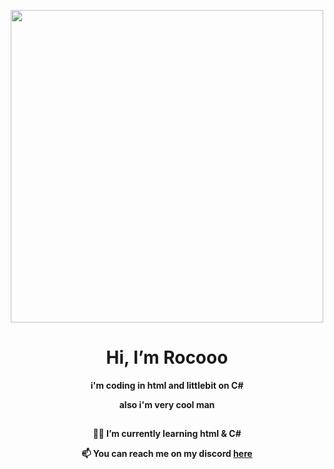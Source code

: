 <p align="center">
  <img src="https://i.imgur.com/xRPueLA.png" height="500"/>
</p>
<h1  align="center">Hi, I’m Rocooo</h1>

<p align="center"><b>i'm coding in html and littlebit on C#</b></p>
<p align="center"><b>also i'm very cool man</b></p>

## 

<p align="center"><b>👨‍💻 I’m currently learning html & C#</b></p>

<p align="center"><b>📫 You can reach me on my discord <a href="https://discordapp.com/users/739418931051102239">here</a></b></p>
